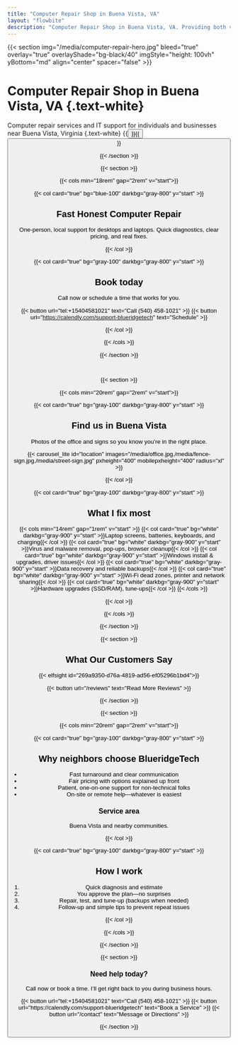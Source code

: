 ```yaml
---
title: "Computer Repair Shop in Buena Vista, VA"
layout: "flowbite"
description: "Computer Repair Shop in Buena Vista, VA. Providing both virtual and onsite computer repair services for businesses and individuals. BlueridgeTech offers expert IT repair and support services."
---
```


{{< section img="/media/computer-repair-hero.jpg" bleed="true" overlay="true" overlayShade="bg-black/40" imgStyle="height: 100vh" yBottom="md" align="center" spacer="false" >}}
# Computer Repair Shop in Buena Vista, VA {.text-white}
Computer repair services and IT support for individuals and businesses near Buena Vista, Virginia
{.text-white}
{{<button url="https://calendly.com/support-blueridgetech" text="Schedule">}}{{<button url="/contact" text="Contact">}}

{{< /section >}}

{{< section >}}

{{< cols min="18rem" gap="2rem" v="start">}}

{{< col card="true" bg="blue-100" darkbg="gray-800" y="start" >}}

## Fast Honest Computer Repair

One‑person, local support for desktops and laptops. Quick diagnostics, clear pricing, and real fixes.

{{< /col >}}

{{< col card="true" bg="gray-100" darkbg="gray-800" y="start" >}}

## Book today

Call now or schedule a time that works for you.

{{< button url="tel:+15404581021" text="Call (540) 458-1021" >}} {{< button url="https://calendly.com/support-blueridgetech" text="Schedule" >}}

{{< /col >}}

{{< /cols >}}

{{< /section >}}

<br>

{{< section >}}

{{< cols min="20rem" gap="2rem" v="start">}}

{{< col card="true" bg="gray-100" darkbg="gray-800" y="start" >}}

## Find us in Buena Vista
Photos of the office and signs so you know you’re in the right place.

{{< carousel_lite id="location" images="/media/office.jpg,/media/fence-sign.jpg,/media/street-sign.jpg" pxheight="400" mobilepxheight="400" radius="xl" >}}

{{< /col >}}

{{< col card="true" bg="gray-100" darkbg="gray-800" y="start" >}}

## What I fix most

{{< cols min="14rem" gap="1rem" v="start" >}}
{{< col card="true" bg="white" darkbg="gray-900" y="start" >}}Laptop screens, batteries, keyboards, and charging{{< /col >}}
{{< col card="true" bg="white" darkbg="gray-900" y="start" >}}Virus and malware removal, pop‑ups, browser cleanup{{< /col >}}
{{< col card="true" bg="white" darkbg="gray-900" y="start" >}}Windows install & upgrades, driver issues{{< /col >}}
{{< col card="true" bg="white" darkbg="gray-900" y="start" >}}Data recovery and reliable backups{{< /col >}}
{{< col card="true" bg="white" darkbg="gray-900" y="start" >}}Wi‑Fi dead zones, printer and network sharing{{< /col >}}
{{< col card="true" bg="white" darkbg="gray-900" y="start" >}}Hardware upgrades (SSD/RAM), tune‑ups{{< /col >}}
{{< /cols >}}

{{< /col >}}

{{< /cols >}}

{{< /section >}}

{{< section >}}

## What Our Customers Say

{{< elfsight id="269a9350-d76a-4819-ad56-ef05296b1bd4">}}

{{< button url="/reviews" text="Read More Reviews" >}}

{{< /section >}}

{{< section >}}

{{< cols min="20rem" gap="2rem" v="start">}}

{{< col card="true" bg="gray-100" darkbg="gray-800" y="start" >}}

## Why neighbors choose BlueridgeTech

- Fast turnaround and clear communication
- Fair pricing with options explained up front
- Patient, one‑on‑one support for non‑technical folks
- On‑site or remote help—whatever is easiest

### Service area

Buena Vista and nearby communities.

{{< /col >}}

{{< col card="true" bg="gray-100" darkbg="gray-800" y="start" >}}

## How I work

1. Quick diagnosis and estimate
2. You approve the plan—no surprises
3. Repair, test, and tune‑up (backups when needed)
4. Follow‑up and simple tips to prevent repeat issues

{{< /col >}}

{{< /cols >}}

{{< /section >}}

{{< section >}}

<div class="text-center max-w-3xl mx-auto">
	<h3 class="text-2xl font-semibold mb-2">Need help today?</h3>
	<p class="mb-4">Call now or book a time. I’ll get right back to you during business hours.</p>
	<div class="flex flex-wrap items-center justify-center gap-3">
		{{< button url="tel:+15404581021" text="Call (540) 458-1021" >}}
		{{< button url="https://calendly.com/support-blueridgetech" text="Book a Service" >}}
		{{< button url="/contact" text="Message or Directions" >}}
	</div>
</div>

{{< /section >}}
